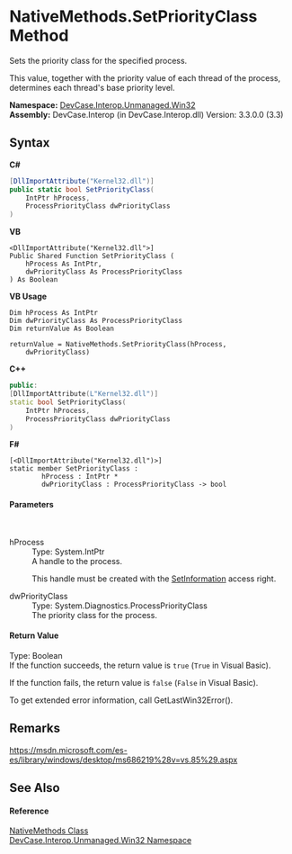 # NativeMethods.SetPriorityClass Method 
 

Sets the priority class for the specified process. 

 This value, together with the priority value of each thread of the process, determines each thread's base priority level.

**Namespace:**&nbsp;<a href="N_DevCase_Interop_Unmanaged_Win32">DevCase.Interop.Unmanaged.Win32</a><br />**Assembly:**&nbsp;DevCase.Interop (in DevCase.Interop.dll) Version: 3.3.0.0 (3.3)

## Syntax

**C#**<br />
``` C#
[DllImportAttribute("Kernel32.dll")]
public static bool SetPriorityClass(
	IntPtr hProcess,
	ProcessPriorityClass dwPriorityClass
)
```

**VB**<br />
``` VB
<DllImportAttribute("Kernel32.dll">]
Public Shared Function SetPriorityClass ( 
	hProcess As IntPtr,
	dwPriorityClass As ProcessPriorityClass
) As Boolean
```

**VB Usage**<br />
``` VB Usage
Dim hProcess As IntPtr
Dim dwPriorityClass As ProcessPriorityClass
Dim returnValue As Boolean

returnValue = NativeMethods.SetPriorityClass(hProcess, 
	dwPriorityClass)
```

**C++**<br />
``` C++
public:
[DllImportAttribute(L"Kernel32.dll")]
static bool SetPriorityClass(
	IntPtr hProcess, 
	ProcessPriorityClass dwPriorityClass
)
```

**F#**<br />
``` F#
[<DllImportAttribute("Kernel32.dll")>]
static member SetPriorityClass : 
        hProcess : IntPtr * 
        dwPriorityClass : ProcessPriorityClass -> bool 

```


#### Parameters
&nbsp;<dl><dt>hProcess</dt><dd>Type: System.IntPtr<br />A handle to the process. 

 This handle must be created with the <a href="T_DevCase_Interop_Unmanaged_Win32_Enums_ProcessAccessRights">SetInformation</a> access right.</dd><dt>dwPriorityClass</dt><dd>Type: System.Diagnostics.ProcessPriorityClass<br />The priority class for the process.</dd></dl>

#### Return Value
Type: Boolean<br />If the function succeeds, the return value is `true` (`True` in Visual Basic). 

 If the function fails, the return value is `false` (`False` in Visual Basic). 

 To get extended error information, call GetLastWin32Error().

## Remarks
<a href="https://msdn.microsoft.com/es-es/library/windows/desktop/ms686219%28v=vs.85%29.aspx" target="_blank">https://msdn.microsoft.com/es-es/library/windows/desktop/ms686219%28v=vs.85%29.aspx</a>

## See Also


#### Reference
<a href="T_DevCase_Interop_Unmanaged_Win32_NativeMethods">NativeMethods Class</a><br /><a href="N_DevCase_Interop_Unmanaged_Win32">DevCase.Interop.Unmanaged.Win32 Namespace</a><br />